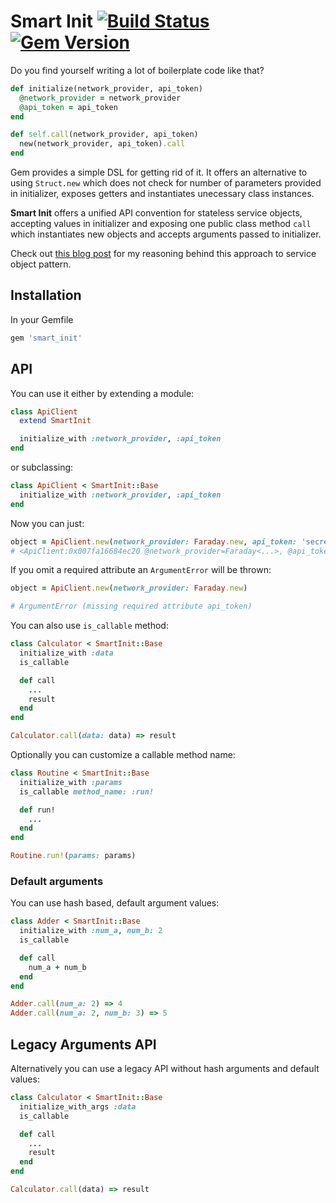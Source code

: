 # Smart Init [![Build Status](https://travis-ci.org/pawurb/smart_init.svg)](https://travis-ci.org/pawurb/smart_init) [![Gem Version](https://badge.fury.io/rb/smart_init.svg)](http://badge.fury.io/rb/smart_init)

Do you find yourself writing a lot of boilerplate code like that?

```ruby
def initialize(network_provider, api_token)
  @network_provider = network_provider
  @api_token = api_token
end

def self.call(network_provider, api_token)
  new(network_provider, api_token).call
end
```

Gem provides a simple DSL for getting rid of it. It offers an alternative to using `Struct.new` which does not check for number of parameters provided in initializer, exposes getters and instantiates unecessary class instances.

**Smart Init** offers a unified API convention for stateless service objects, accepting values in initializer and exposing one public class method `call` which instantiates new objects and accepts arguments passed to initializer.

Check out [this blog post](https://pawelurbanek.com/2018/02/12/ruby-on-rails-service-objects-and-testing-in-isolation/) for my reasoning behind this approach to service object pattern.

## Installation

In your Gemfile

```ruby
gem 'smart_init'
```

## API

You can use it either by extending a module:

```ruby
class ApiClient
  extend SmartInit

  initialize_with :network_provider, :api_token
end

```

or subclassing:

```ruby
class ApiClient < SmartInit::Base
  initialize_with :network_provider, :api_token
end

```

Now you can just:

```ruby
object = ApiClient.new(network_provider: Faraday.new, api_token: 'secret_token')
# <ApiClient:0x007fa16684ec20 @network_provider=Faraday<...>, @api_token="secret_token">
```

If you omit a required attribute an `ArgumentError` will be thrown:

```ruby
object = ApiClient.new(network_provider: Faraday.new)

# ArgumentError (missing required attribute api_token)
```

You can also use `is_callable` method:

```ruby
class Calculator < SmartInit::Base
  initialize_with :data
  is_callable

  def call
    ...
    result
  end
end

Calculator.call(data: data) => result
```

Optionally you can customize a callable method name:

```ruby
class Routine < SmartInit::Base
  initialize_with :params
  is_callable method_name: :run!

  def run!
    ...
  end
end

Routine.run!(params: params)
```

### Default arguments

You can use hash based, default argument values:

```ruby
class Adder < SmartInit::Base
  initialize_with :num_a, num_b: 2
  is_callable

  def call
    num_a + num_b
  end
end

Adder.call(num_a: 2) => 4
Adder.call(num_a: 2, num_b: 3) => 5

```

## Legacy Arguments API

Alternatively you can use a legacy API without hash arguments and default values:

```ruby
class Calculator < SmartInit::Base
  initialize_with_args :data
  is_callable

  def call
    ...
    result
  end
end

Calculator.call(data) => result
```

